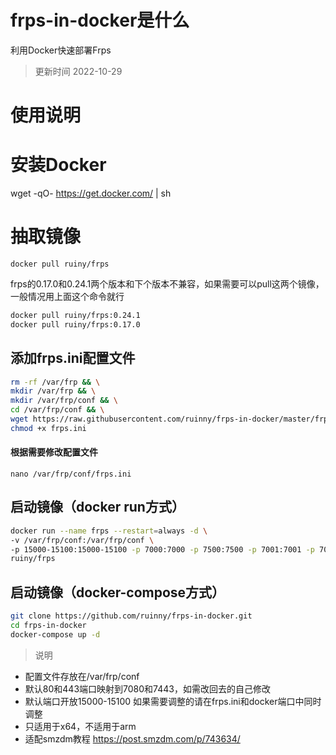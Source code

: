 # frps-in-docker是什么
利用Docker快速部署Frps

> 更新时间 2022-10-29

# 使用说明

# 安装Docker
wget -qO- https://get.docker.com/ | sh

# 抽取镜像
```docker pull ruiny/frps```

frps的0.17.0和0.24.1两个版本和下个版本不兼容，如果需要可以pull这两个镜像，一般情况用上面这个命令就行
```bash
docker pull ruiny/frps:0.24.1
docker pull ruiny/frps:0.17.0
```

## 添加frps.ini配置文件
```bash
rm -rf /var/frp && \
mkdir /var/frp && \
mkdir /var/frp/conf && \
cd /var/frp/conf && \
wget https://raw.githubusercontent.com/ruinny/frps-in-docker/master/frps.ini && \
chmod +x frps.ini
```

#### 根据需要修改配置文件
`nano /var/frp/conf/frps.ini` 


## 启动镜像（docker run方式）
```bash
docker run --name frps --restart=always -d \
-v /var/frp/conf:/var/frp/conf \
-p 15000-15100:15000-15100 -p 7000:7000 -p 7500:7500 -p 7001:7001 -p 7080:80 -p 7443:443 \
ruiny/frps
```

## 启动镜像（docker-compose方式）
```bash
git clone https://github.com/ruinny/frps-in-docker.git
cd frps-in-docker
docker-compose up -d
```

> 说明
 - 配置文件存放在/var/frp/conf
 - 默认80和443端口映射到7080和7443，如需改回去的自己修改
 - 默认端口开放15000-15100 如果需要调整的请在frps.ini和docker端口中同时调整
 - 只适用于x64，不适用于arm
 - 适配smzdm教程 https://post.smzdm.com/p/743634/
